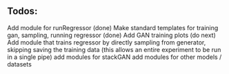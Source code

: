 Todos:
------
Add module for runRegressor (done)
Make standard templates for training gan, sampling, running regressor (done)
Add GAN training plots (do next)
Add module that trains regressor by directly sampling from generator,
    skipping saving the training data (this allows an entire experiment
    to be run in a single pipe)
add modules for stackGAN
add modules for other models / datasets
